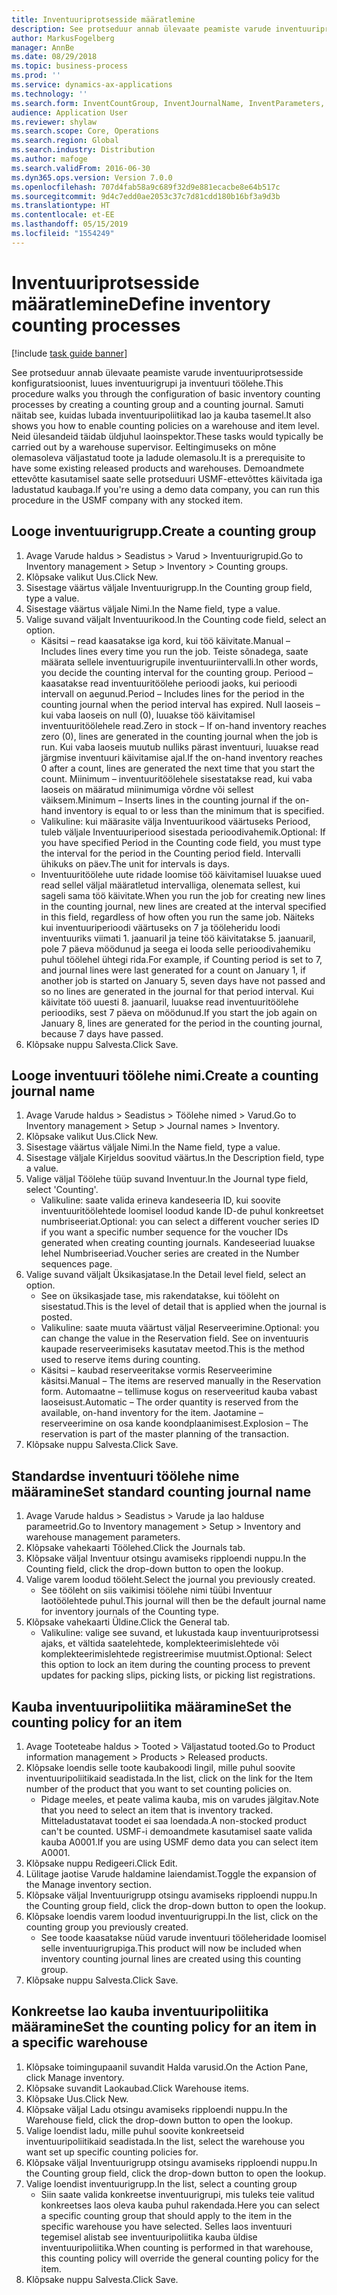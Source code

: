 ```yaml
---
title: Inventuuriprotsesside määratlemine
description: See protseduur annab ülevaate peamiste varude inventuuriprotsesside konfiguratsioonist, luues inventuurigrupi ja inventuuri töölehe.
author: MarkusFogelberg
manager: AnnBe
ms.date: 08/29/2018
ms.topic: business-process
ms.prod: ''
ms.service: dynamics-ax-applications
ms.technology: ''
ms.search.form: InventCountGroup, InventJournalName, InventParameters, EcoResProductDetailsExtended, InventItemLocation, InventLocationIdLookup
audience: Application User
ms.reviewer: shylaw
ms.search.scope: Core, Operations
ms.search.region: Global
ms.search.industry: Distribution
ms.author: mafoge
ms.search.validFrom: 2016-06-30
ms.dyn365.ops.version: Version 7.0.0
ms.openlocfilehash: 707d4fab58a9c689f32d9e881ecacbe8e64b517c
ms.sourcegitcommit: 9d4c7edd0ae2053c37c7d81cdd180b16bf3a9d3b
ms.translationtype: HT
ms.contentlocale: et-EE
ms.lasthandoff: 05/15/2019
ms.locfileid: "1554249"
---
```

# <a name="define-inventory-counting-processes"></a><span data-ttu-id="cc964-103">Inventuuriprotsesside määratlemine</span><span class="sxs-lookup"><span data-stu-id="cc964-103">Define inventory counting processes</span></span>

[!include [task guide banner](../../includes/task-guide-banner.md)]

<span data-ttu-id="cc964-104">See protseduur annab ülevaate peamiste varude inventuuriprotsesside konfiguratsioonist, luues inventuurigrupi ja inventuuri töölehe.</span><span class="sxs-lookup"><span data-stu-id="cc964-104">This procedure walks you through the configuration of basic inventory counting processes by creating a counting group and a counting journal.</span></span> <span data-ttu-id="cc964-105">Samuti näitab see, kuidas lubada inventuuripoliitikad lao ja kauba tasemel.</span><span class="sxs-lookup"><span data-stu-id="cc964-105">It also shows you how to enable counting policies on a warehouse and item level.</span></span> <span data-ttu-id="cc964-106">Neid ülesandeid täidab üldjuhul laoinspektor.</span><span class="sxs-lookup"><span data-stu-id="cc964-106">These tasks would typically be carried out by a warehouse supervisor.</span></span> <span data-ttu-id="cc964-107">Eeltingimuseks on mõne olemasoleva väljastatud toote ja ladude olemasolu.</span><span class="sxs-lookup"><span data-stu-id="cc964-107">It is a prerequisite to have some existing released products and warehouses.</span></span> <span data-ttu-id="cc964-108">Demoandmete ettevõtte kasutamisel saate selle protseduuri USMF-ettevõttes käivitada iga ladustatud kaubaga.</span><span class="sxs-lookup"><span data-stu-id="cc964-108">If you're using a demo data company, you can run this procedure in the USMF company with any stocked item.</span></span>


## <a name="create-a-counting-group"></a><span data-ttu-id="cc964-109">Looge inventuurigrupp.</span><span class="sxs-lookup"><span data-stu-id="cc964-109">Create a counting group</span></span>
1. <span data-ttu-id="cc964-110">Avage Varude haldus > Seadistus > Varud > Inventuurigrupid.</span><span class="sxs-lookup"><span data-stu-id="cc964-110">Go to Inventory management > Setup > Inventory > Counting groups.</span></span>
2. <span data-ttu-id="cc964-111">Klõpsake valikut Uus.</span><span class="sxs-lookup"><span data-stu-id="cc964-111">Click New.</span></span>
3. <span data-ttu-id="cc964-112">Sisestage väärtus väljale Inventuurigrupp.</span><span class="sxs-lookup"><span data-stu-id="cc964-112">In the Counting group field, type a value.</span></span>
4. <span data-ttu-id="cc964-113">Sisestage väärtus väljale Nimi.</span><span class="sxs-lookup"><span data-stu-id="cc964-113">In the Name field, type a value.</span></span>
5. <span data-ttu-id="cc964-114">Valige suvand väljalt Inventuurikood.</span><span class="sxs-lookup"><span data-stu-id="cc964-114">In the Counting code field, select an option.</span></span>
    * <span data-ttu-id="cc964-115">Käsitsi – read kaasatakse iga kord, kui töö käivitate.</span><span class="sxs-lookup"><span data-stu-id="cc964-115">Manual – Includes lines every time you run the job.</span></span> <span data-ttu-id="cc964-116">Teiste sõnadega, saate määrata sellele inventuurigrupile inventuuriintervalli.</span><span class="sxs-lookup"><span data-stu-id="cc964-116">In other words, you decide the counting interval for the counting group.</span></span>  <span data-ttu-id="cc964-117">Periood – kaasatakse read inventuuritöölehe perioodi jaoks, kui perioodi intervall on aegunud.</span><span class="sxs-lookup"><span data-stu-id="cc964-117">Period – Includes lines for the period in the counting journal when the period interval has expired.</span></span>   <span data-ttu-id="cc964-118">Null laoseis – kui vaba laoseis on null (0), luuakse töö käivitamisel inventuuritöölehele read.</span><span class="sxs-lookup"><span data-stu-id="cc964-118">Zero in stock – If on-hand inventory reaches zero (0), lines are generated in the counting journal when the job is run.</span></span> <span data-ttu-id="cc964-119">Kui vaba laoseis muutub nulliks pärast inventuuri, luuakse read järgmise inventuuri käivitamise ajal.</span><span class="sxs-lookup"><span data-stu-id="cc964-119">If the on-hand inventory reaches 0 after a count, lines are generated the next time that you start the count.</span></span>   <span data-ttu-id="cc964-120">Miinimum – inventuuritöölehele sisestatakse read, kui vaba laoseis on määratud miinimumiga võrdne või sellest väiksem.</span><span class="sxs-lookup"><span data-stu-id="cc964-120">Minimum – Inserts lines in the counting journal if the on-hand inventory is equal to or less than the minimum that is specified.</span></span>  
    * <span data-ttu-id="cc964-121">Valikuline: kui määrasite välja Inventuurikood väärtuseks Periood, tuleb väljale Inventuuriperiood sisestada perioodivahemik.</span><span class="sxs-lookup"><span data-stu-id="cc964-121">Optional: If you have specified Period in the Counting code field, you must type the interval for the period in the Counting period field.</span></span> <span data-ttu-id="cc964-122">Intervalli ühikuks on päev.</span><span class="sxs-lookup"><span data-stu-id="cc964-122">The unit for intervals is days.</span></span>  
    * <span data-ttu-id="cc964-123">Inventuuritöölehe uute ridade loomise töö käivitamisel luuakse uued read sellel väljal määratletud intervalliga, olenemata sellest, kui sageli sama töö käivitate.</span><span class="sxs-lookup"><span data-stu-id="cc964-123">When you run the job for creating new lines in the counting journal, new lines are created at the interval specified in this field, regardless of how often you run the same job.</span></span> <span data-ttu-id="cc964-124">Näiteks kui inventuuriperioodi väärtuseks on 7 ja tööleheridu loodi inventuuriks viimati 1. jaanuaril ja teine töö käivitatakse 5. jaanuaril, pole 7 päeva möödunud ja seega ei looda selle perioodivahemiku puhul töölehel ühtegi rida.</span><span class="sxs-lookup"><span data-stu-id="cc964-124">For example, if Counting period is set to 7, and journal lines were last generated for a count on January 1, if another job is started on January 5, seven days have not passed and so no lines are generated in the journal for that period interval.</span></span> <span data-ttu-id="cc964-125">Kui käivitate töö uuesti 8. jaanuaril, luuakse read inventuuritöölehe perioodiks, sest 7 päeva on möödunud.</span><span class="sxs-lookup"><span data-stu-id="cc964-125">If you start the job again on January 8, lines are generated for the period in the counting journal, because 7 days have passed.</span></span>  
6. <span data-ttu-id="cc964-126">Klõpsake nuppu Salvesta.</span><span class="sxs-lookup"><span data-stu-id="cc964-126">Click Save.</span></span>

## <a name="create-a-counting-journal-name"></a><span data-ttu-id="cc964-127">Looge inventuuri töölehe nimi.</span><span class="sxs-lookup"><span data-stu-id="cc964-127">Create a counting journal name</span></span>
1. <span data-ttu-id="cc964-128">Avage Varude haldus > Seadistus > Töölehe nimed > Varud.</span><span class="sxs-lookup"><span data-stu-id="cc964-128">Go to Inventory management > Setup > Journal names > Inventory.</span></span>
2. <span data-ttu-id="cc964-129">Klõpsake valikut Uus.</span><span class="sxs-lookup"><span data-stu-id="cc964-129">Click New.</span></span>
3. <span data-ttu-id="cc964-130">Sisestage väärtus väljale Nimi.</span><span class="sxs-lookup"><span data-stu-id="cc964-130">In the Name field, type a value.</span></span>
4. <span data-ttu-id="cc964-131">Sisestage väljale Kirjeldus soovitud väärtus.</span><span class="sxs-lookup"><span data-stu-id="cc964-131">In the Description field, type a value.</span></span>
5. <span data-ttu-id="cc964-132">Valige väljal Töölehe tüüp suvand Inventuur.</span><span class="sxs-lookup"><span data-stu-id="cc964-132">In the Journal type field, select 'Counting'.</span></span>
    * <span data-ttu-id="cc964-133">Valikuline: saate valida erineva kandeseeria ID, kui soovite inventuuritöölehtede loomisel loodud kande ID-de puhul konkreetset numbriseeriat.</span><span class="sxs-lookup"><span data-stu-id="cc964-133">Optional: you can select a different voucher series ID if you want a specific number sequence for the voucher IDs generated when creating counting journals.</span></span> <span data-ttu-id="cc964-134">Kandeseeriad luuakse lehel Numbriseeriad.</span><span class="sxs-lookup"><span data-stu-id="cc964-134">Voucher series are created in the Number sequences page.</span></span>  
6. <span data-ttu-id="cc964-135">Valige suvand väljalt Üksikasjatase.</span><span class="sxs-lookup"><span data-stu-id="cc964-135">In the Detail level field, select an option.</span></span>
    * <span data-ttu-id="cc964-136">See on üksikasjade tase, mis rakendatakse, kui tööleht on sisestatud.</span><span class="sxs-lookup"><span data-stu-id="cc964-136">This is the level of detail that is applied when the journal is posted.</span></span>  
    * <span data-ttu-id="cc964-137">Valikuline: saate muuta väärtust väljal Reserveerimine.</span><span class="sxs-lookup"><span data-stu-id="cc964-137">Optional: you can change the value in the Reservation field.</span></span> <span data-ttu-id="cc964-138">See on inventuuris kaupade reserveerimiseks kasutatav meetod.</span><span class="sxs-lookup"><span data-stu-id="cc964-138">This is the method used to reserve items during counting.</span></span>   
    * <span data-ttu-id="cc964-139">Käsitsi – kaubad reserveeritakse vormis Reserveerimine käsitsi.</span><span class="sxs-lookup"><span data-stu-id="cc964-139">Manual – The items are reserved manually in the Reservation form.</span></span>   <span data-ttu-id="cc964-140">Automaatne – tellimuse kogus on reserveeritud kauba vabast laoseisust.</span><span class="sxs-lookup"><span data-stu-id="cc964-140">Automatic – The order quantity is reserved from the available, on-hand inventory for the item.</span></span>   <span data-ttu-id="cc964-141">Jaotamine – reserveerimine on osa kande koondplaanimisest.</span><span class="sxs-lookup"><span data-stu-id="cc964-141">Explosion – The reservation is part of the master planning of the transaction.</span></span>  
7. <span data-ttu-id="cc964-142">Klõpsake nuppu Salvesta.</span><span class="sxs-lookup"><span data-stu-id="cc964-142">Click Save.</span></span>

## <a name="set-standard-counting-journal-name"></a><span data-ttu-id="cc964-143">Standardse inventuuri töölehe nime määramine</span><span class="sxs-lookup"><span data-stu-id="cc964-143">Set standard counting journal name</span></span>
1. <span data-ttu-id="cc964-144">Avage Varude haldus > Seadistus > Varude ja lao halduse parameetrid.</span><span class="sxs-lookup"><span data-stu-id="cc964-144">Go to Inventory management > Setup > Inventory and warehouse management parameters.</span></span>
2. <span data-ttu-id="cc964-145">Klõpsake vahekaarti Töölehed.</span><span class="sxs-lookup"><span data-stu-id="cc964-145">Click the Journals tab.</span></span>
3. <span data-ttu-id="cc964-146">Klõpsake väljal Inventuur otsingu avamiseks ripploendi nuppu.</span><span class="sxs-lookup"><span data-stu-id="cc964-146">In the Counting field, click the drop-down button to open the lookup.</span></span>
4. <span data-ttu-id="cc964-147">Valige varem loodud tööleht.</span><span class="sxs-lookup"><span data-stu-id="cc964-147">Select the journal you previously created.</span></span>
    * <span data-ttu-id="cc964-148">See tööleht on siis vaikimisi töölehe nimi tüübi Inventuur laotöölehtede puhul.</span><span class="sxs-lookup"><span data-stu-id="cc964-148">This journal will then be the default journal name for inventory journals of the Counting type.</span></span>  
5. <span data-ttu-id="cc964-149">Klõpsake vahekaarti Üldine.</span><span class="sxs-lookup"><span data-stu-id="cc964-149">Click the General tab.</span></span>
    * <span data-ttu-id="cc964-150">Valikuline: valige see suvand, et lukustada kaup inventuuriprotsessi ajaks, et vältida saatelehtede, komplekteerimislehtede või komplekteerimislehtede registreerimise muutmist.</span><span class="sxs-lookup"><span data-stu-id="cc964-150">Optional: Select this option to lock an item during the counting process to prevent updates for packing slips, picking lists, or picking list registrations.</span></span>  

## <a name="set-the-counting-policy-for-an-item"></a><span data-ttu-id="cc964-151">Kauba inventuuripoliitika määramine</span><span class="sxs-lookup"><span data-stu-id="cc964-151">Set the counting policy for an item</span></span>
1. <span data-ttu-id="cc964-152">Avage Tooteteabe haldus > Tooted > Väljastatud tooted.</span><span class="sxs-lookup"><span data-stu-id="cc964-152">Go to Product information management > Products > Released products.</span></span>
2. <span data-ttu-id="cc964-153">Klõpsake loendis selle toote kaubakoodi lingil, mille puhul soovite inventuuripoliitikaid seadistada.</span><span class="sxs-lookup"><span data-stu-id="cc964-153">In the list, click on the link for the Item number of the product that you want to set counting policies on.</span></span>
    * <span data-ttu-id="cc964-154">Pidage meeles, et peate valima kauba, mis on varudes jälgitav.</span><span class="sxs-lookup"><span data-stu-id="cc964-154">Note that you need to select an item that is inventory tracked.</span></span> <span data-ttu-id="cc964-155">Mitteladustatavat toodet ei saa loendada.</span><span class="sxs-lookup"><span data-stu-id="cc964-155">A non-stocked product can't be counted.</span></span> <span data-ttu-id="cc964-156">USMF-i demoandmete kasutamisel saate valida kauba A0001.</span><span class="sxs-lookup"><span data-stu-id="cc964-156">If you are using USMF demo data you can select item A0001.</span></span>  
3. <span data-ttu-id="cc964-157">Klõpsake nuppu Redigeeri.</span><span class="sxs-lookup"><span data-stu-id="cc964-157">Click Edit.</span></span>
4. <span data-ttu-id="cc964-158">Lülitage jaotise Varude haldamine laiendamist.</span><span class="sxs-lookup"><span data-stu-id="cc964-158">Toggle the expansion of the Manage inventory section.</span></span>
5. <span data-ttu-id="cc964-159">Klõpsake väljal Inventuurigrupp otsingu avamiseks ripploendi nuppu.</span><span class="sxs-lookup"><span data-stu-id="cc964-159">In the Counting group field, click the drop-down button to open the lookup.</span></span>
6. <span data-ttu-id="cc964-160">Klõpsake loendis varem loodud inventuurigruppi.</span><span class="sxs-lookup"><span data-stu-id="cc964-160">In the list, click on the counting group you previously created.</span></span>
    * <span data-ttu-id="cc964-161">See toode kaasatakse nüüd varude inventuuri tööleheridade loomisel selle inventuurigrupiga.</span><span class="sxs-lookup"><span data-stu-id="cc964-161">This product will now be included when inventory counting journal lines are created using this counting group.</span></span>  
7. <span data-ttu-id="cc964-162">Klõpsake nuppu Salvesta.</span><span class="sxs-lookup"><span data-stu-id="cc964-162">Click Save.</span></span>

## <a name="set-the-counting-policy-for-an-item-in-a-specific-warehouse"></a><span data-ttu-id="cc964-163">Konkreetse lao kauba inventuuripoliitika määramine</span><span class="sxs-lookup"><span data-stu-id="cc964-163">Set the counting policy for an item in a specific warehouse</span></span>
1. <span data-ttu-id="cc964-164">Klõpsake toimingupaanil suvandit Halda varusid.</span><span class="sxs-lookup"><span data-stu-id="cc964-164">On the Action Pane, click Manage inventory.</span></span>
2. <span data-ttu-id="cc964-165">Klõpsake suvandit Laokaubad.</span><span class="sxs-lookup"><span data-stu-id="cc964-165">Click Warehouse items.</span></span>
3. <span data-ttu-id="cc964-166">Klõpsake Uus.</span><span class="sxs-lookup"><span data-stu-id="cc964-166">Click New.</span></span>
4. <span data-ttu-id="cc964-167">Klõpsake väljal Ladu otsingu avamiseks ripploendi nuppu.</span><span class="sxs-lookup"><span data-stu-id="cc964-167">In the Warehouse field, click the drop-down button to open the lookup.</span></span>
5. <span data-ttu-id="cc964-168">Valige loendist ladu, mille puhul soovite konkreetseid inventuuripoliitikaid seadistada.</span><span class="sxs-lookup"><span data-stu-id="cc964-168">In the list, select the warehouse you want set up specific counting policies for.</span></span>
6. <span data-ttu-id="cc964-169">Klõpsake väljal Inventuurigrupp otsingu avamiseks ripploendi nuppu.</span><span class="sxs-lookup"><span data-stu-id="cc964-169">In the Counting group field, click the drop-down button to open the lookup.</span></span>
7. <span data-ttu-id="cc964-170">Valige loendist inventuurigrupp.</span><span class="sxs-lookup"><span data-stu-id="cc964-170">In the list, select a counting group</span></span>
    * <span data-ttu-id="cc964-171">Siin saate valida konkreetse inventuurigrupi, mis tuleks teie valitud konkreetses laos oleva kauba puhul rakendada.</span><span class="sxs-lookup"><span data-stu-id="cc964-171">Here you can select a specific counting group that should apply to the item in the specific warehouse you have selected.</span></span> <span data-ttu-id="cc964-172">Selles laos inventuuri tegemisel alistab see inventuuripoliitika kauba üldise inventuuripoliitika.</span><span class="sxs-lookup"><span data-stu-id="cc964-172">When counting is performed in that warehouse, this counting policy will override the general counting policy for the item.</span></span>  
8. <span data-ttu-id="cc964-173">Klõpsake nuppu Salvesta.</span><span class="sxs-lookup"><span data-stu-id="cc964-173">Click Save.</span></span>

